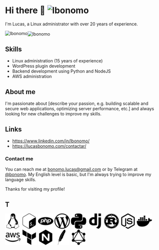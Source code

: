 # Hi there 👋 <img src="https://komarev.com/ghpvc/?username=lbonomo&label=Profile%20views&color=0e75b6&style=flat" alt="lbonomo" />

I'm Lucas, a Linux administrator with over 20 years of experience.

<img align="left" src="https://github-readme-stats.vercel.app/api/top-langs?username=lbonomo&show_icons=true&locale=en&layout=compact" alt="lbonomo" />

<img align="center" src="https://github-readme-stats.vercel.app/api?username=lbonomo&show_icons=true&locale=en" alt="lbonomo" />




## Skills

 - Linux administration (15 years of experience)
 - WordPress plugin development
 - Backend development using Python and NodeJS
 - AWS administration

## About me

I'm passionate about [describe your passion, e.g. building scalable and secure web applications, optimizing server performance, etc.] and always looking for new challenges to improve my skills.

<!-- ## Projects

Here are some of my recent projects:

    [Project 1 name and link]
    [Project 2 name and link]
    [Project 3 name and link] -->

## Links
- https://www.linkedin.com/in/lbonomo/
- https://lucasbonomo.com/contactar/

### Contact me

You can reach me at bonomo.lucas@gmail.com or by Telegram at [@bonomo](https://t.me/lbonomo). My English level is basic, but I'm always trying to improve my language skills.

Thanks for visiting my profile!



## T

<!-- https://simpleicons.org/ -->

<img alt="linux" src="./assets/images/linux.svg" style="max-width: 100%;" height=50px;/>
<img alt="bash" src="./assets/images/gnubash.svg" style="max-width: 100%;" height=50px;/>
<img alt="php" src="./assets/images/php.svg" style="max-width: 100%;" height=50px;/>
<img alt="wordpress" src="./assets/images/wordpress.svg" style="max-width: 100%;" height=50px;/>
<img alt="python" src="./assets/images/python.svg" style="max-width: 100%;" height=50px;/>
<img alt="django"  src="./assets/images/django.svg" style="max-width: 100%;" height=50px;/>
<img alt="rust" src="./assets/images/rust.svg" style="max-width: 100%;" height=50px;/>
<img alt="node.js" src="./assets/images/nodedotjs.svg" style="max-width: 100%;" height=50px;/>
<img alt="docker" src="./assets/images/docker.svg" style="max-width: 100%;" height=50px;/>
<img alt="aws" src="./assets/images/amazonaws.svg" style="max-width: 100%;" height=50px;/>
<img alt="terraform" src="./assets/images/terraform.svg" style="max-width: 100%;" height=50px;/>
<img alt="nginx" src="./assets/images/nginx.svg" style="max-width: 100%;" height=50px;/>
<img alt="apache" src="./assets/images/apache.svg" style="max-width: 100%;" height=50px;/>

<picture>
    <source media="(prefers-color-scheme: dark)" srcset="./assets/images/graphql-dark.svg">
    <source media="(prefers-color-scheme: light)" srcset="./assets/images/graphql.svg">
    <img alt="graphql" src="./assets/images/graphql.svg" style="max-width: 100%;" height=50px;/>
</picture>

<!-- <img alt="" src="./assets/images/" style="max-width: 100%;" height=50px;/>
<img alt="" src="./assets/images/" style="max-width: 100%;" height=50px;/> -->





<!-- 
<picture>
 <source media="(prefers-color-scheme: dark)" srcset="YOUR-DARKMODE-IMAGE">
 <source media="(prefers-color-scheme: light)" srcset="YOUR-LIGHTMODE-IMAGE">
 <img alt="YOUR-ALT-TEXT" src="YOUR-DEFAULT-IMAGE">
</picture> -->
